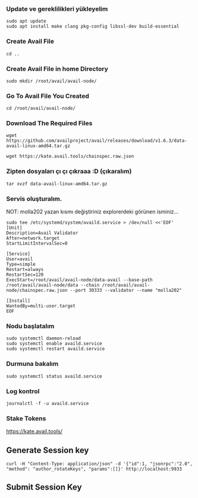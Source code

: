 
### Update ve gereklilikleri yükleyelim

```
sudo apt update
sudo apt install make clang pkg-config libssl-dev build-essential
```

### Create Avail File
```
cd ..
```

### Create Avail File in home Directory
```
sudo mkdir /root/avail/avail-node/
```

### Go To Avail File You Created
```
cd /root/avail/avail-node/
```

### Download The Required Files
```
wget https://github.com/availproject/avail/releases/download/v1.6.3/data-avail-linux-amd64.tar.gz
```
```
wget https://kate.avail.tools/chainspec.raw.json
```
### Zipten dosyaları çı çı çıkraaa :D (çıkaralım)
```
tar xvzf data-avail-linux-amd64.tar.gz
```
### Servis oluşturalım.
NOT: molla202 yazan kısmı değiştiriniz explorerdeki görünen isminiz...
```
sudo tee /etc/systemd/system/availd.service > /dev/null <<'EOF'
[Unit]
Description=Avail Validator
After=network.target
StartLimitIntervalSec=0

[Service]
User=avail
Type=simple
Restart=always
RestartSec=120
ExecStart=/root/avail/avail-node/data-avail --base-path /root/avail/avail-node/data --chain /root/avail/avail-node/chainspec.raw.json --port 30333 --validator --name "molla202"

[Install]
WantedBy=multi-user.target
EOF
```

### Nodu başlatalım
```
sudo systemctl daemon-reload
sudo systemctl enable availd.service
sudo systemctl restart availd.service
```

### Durmuna bakalım
```
sudo systemctl status availd.service
```

### Log kontrol
```
journalctl -f -u availd.service
```

### Stake Tokens
 https://kate.avail.tools/


## Generate Session key
```curl -H "Content-Type: application/json" -d '{"id":1, "jsonrpc":"2.0", "method": "author_rotateKeys", "params":[]}' http://localhost:9933```

## Submit Session Key

